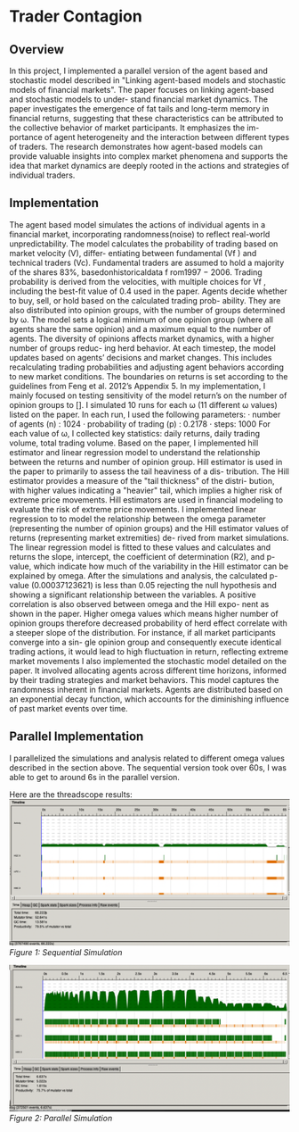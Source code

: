 
# Trader Contagion
## Overview
In this project, I implemented a parallel version of the agent based and stochastic
model described in "Linking agent-based models and stochastic models of financial
markets". The paper focuses on linking agent-based and stochastic models to under-
stand financial market dynamics. The paper investigates the emergence of fat tails
and long-term memory in financial returns, suggesting that these characteristics can
be attributed to the collective behavior of market participants. It emphasizes the im-
portance of agent heterogeneity and the interaction between different types of traders.
The research demonstrates how agent-based models can provide valuable insights
into complex market phenomena and supports the idea that market dynamics are
deeply rooted in the actions and strategies of individual traders.

## Implementation
The agent based model simulates the actions of individual agents in a financial market,
incorporating randomness(noise) to reflect real-world unpredictability.
The model calculates the probability of trading based on market velocity (V), differ-
entiating between fundamental (Vf ) and technical traders (Vc). Fundamental traders
are assumed to hold a majority of the shares 83%, basedonhistoricaldata f rom1997 −
2006. Trading probability is derived from the velocities, with multiple choices for Vf ,
including the best-fit value of 0.4 used in the paper.
Agents decide whether to buy, sell, or hold based on the calculated trading prob-
ability. They are also distributed into opinion groups, with the number of groups
determined by ω. The model sets a logical minimum of one opinion group (where all
agents share the same opinion) and a maximum equal to the number of agents. The
diversity of opinions affects market dynamics, with a higher number of groups reduc-
ing herd behavior. At each timestep, the model updates based on agents’ decisions and market changes. This includes recalculating trading probabilities and adjusting
agent behaviors according to new market conditions. The boundaries on returns is set
according to the guidelines from Feng et al. 2012’s Appendix 5.
In my implementation, I mainly focused on testing sensitivity of the model return’s
on the number of opinion groups to []. I simulated 10 runs for each ω (11 different ω
values) listed on the paper. In each run, I used the following parameters:
· number of agents (n) : 1024
· probability of trading (p) : 0.2178
· steps: 1000
For each value of ω, I collected key statistics: daily returns, daily trading volume,
total trading volume. Based on the paper, I implemented hill estimator and linear
regression model to understand the relationship between the returns and number of
opinion group.
Hill estimator is used in the paper to primarily to assess the tail heaviness of a dis-
tribution. The Hill estimator provides a measure of the "tail thickness" of the distri-
bution, with higher values indicating a "heavier" tail, which implies a higher risk of
extreme price movements. Hill estimators are used in financial modeling to evaluate
the risk of extreme price movements. I implemented linear regression to to model
the relationship between the omega parameter (representing the number of opinion
groups) and the Hill estimator values of returns (representing market extremities) de-
rived from market simulations. The linear regression model is fitted to these values
and calculates and returns the slope, intercept, the coefficient of determination (R2),
and p-value, which indicate how much of the variability in the Hill estimator can be
explained by omega.
After the simulations and analysis, the calculated p-value (0.00037123621) is less than
0.05 rejecting the null hypothesis and showing a significant relationship between the
variables. A positive correlation is also observed between omega and the Hill expo-
nent as shown in the paper. Higher omega values which means higher number of
opinion groups therefore decreased probability of herd effect correlate with a steeper
slope of the distribution. For instance, if all market participants converge into a sin-
gle opinion group and consequently execute identical trading actions, it would lead to
high fluctuation in return, reflecting extreme market movements
I also implemented the stochastic model detailed on the paper. It involved allocating
agents across different time horizons, informed by their trading strategies and market
behaviors. This model captures the randomness inherent in financial markets. Agents are distributed based on an exponential decay function, which accounts for the diminishing influence of past market events over time.

## Parallel Implementation
I parallelized the simulations and analysis related to different omega values described
in the section above. The sequential version took over 60s, I was able to get to around
6s in the parallel version.

Here are the threadscope results:
![Sequential Implementation Threadscope](seq.png "Figure 1: Sequential Simulation")
*Figure 1: Sequential Simulation*

![Parallel Implementation Threadscope](image.png "Figure 2: Parallel Simulation")
*Figure 2: Parallel Simulation*

